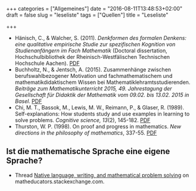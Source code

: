 +++
categories = ["Allgemeines"]
date = "2016-08-11T13:48:53+02:00"
draft = false
slug = "leseliste"
tags = ["Quellen"]
title = "Leseliste"

+++

* Hänisch, C., & Walcher, S. (2011). *Denkformen des formalen Denkens: eine qualitative empirische Studie zur spezifischen Kognition von Studienanfängern im Fach Mathematik* (Doctoral dissertation, Hochschulbibliothek der Rheinisch-Westfälischen Technischen Hochschule Aachen). [PDF](http://publications.rwth-aachen.de/record/62944/files/3995.pdf)
* Buchholtz, N., & Jentsch, A. (2015). Zusammenhänge zwischen berufswahlbezogener Motivation und fachmathematischem und mathematikdidaktischem Wissen bei Mathematiklehramtsstudierenden. *Beiträge zum Mathematikunterricht 2015, 49. Jahrestagung der Gesellschaft für Didaktik der Mathematik vom 09.02. bis 13.02. 2015 in Basel.* [PDF](https://eldorado.tu-dortmund.de/bitstream/2003/34559/1/BzMU15_Buchholtz_Motivation.pdf)
* Chi, M. T., Bassok, M., Lewis, M. W., Reimann, P., & Glaser, R. (1989). Self-explanations: How students study and use examples in learning to solve problems. *Cognitive science, 13*(2), 145-182. [PDF](http://onlinelibrary.wiley.com/doi/10.1207/s15516709cog1302_1/pdf)
* Thurston, W. P. (1998). On proof and progress in mathematics. *New directions in the philosophy of mathematics*, 337-55. [PDF](http://arxiv.org/pdf/math/9404236)

## Ist die mathematische Sprache eine eigene Sprache?

* Thread [Native language, writing, and mathematical problem solving](http://matheducators.stackexchange.com/questions/11307/native-language-writing-and-mathematical-problem-solving) on matheducators.stackexchange.com.
